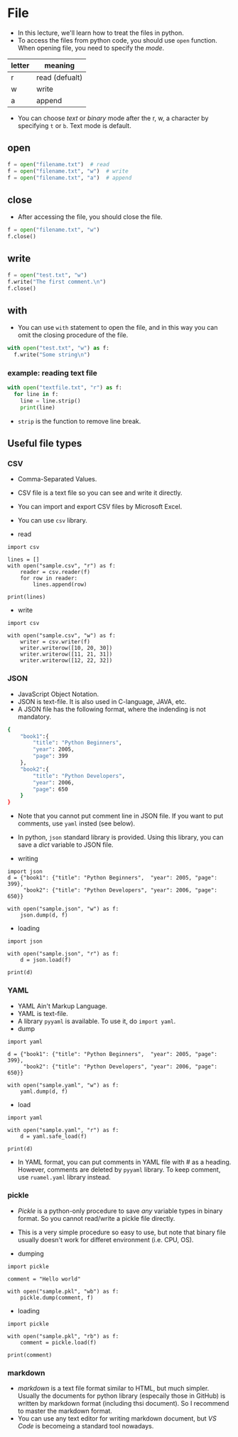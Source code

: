 # File
* In this lecture, we'll learn how to treat the files in python.
* To access the files from python code, you should use `open` function. When opening file, you need to specify the *mode*.

| letter | meaning             |
| ------ | ------------------- |
| r      | read (defualt)      |
| w      | write               |
| a      | append              |

* You can choose *text* or *binary* mode after the r, w, a character by specifying `t` or `b`. Text mode is default.

## open
```python
f = open("filename.txt")  # read
f = open("filename.txt", "w")  # write
f = open("filename.txt", "a")  # append
```

## close
* After accessing the file, you should close the file.
```python
f = open("filename.txt", "w")
f.close()
```

## write
```python
f = open("test.txt", "w")
f.write("The first comment.\n")
f.close()
```

## with
* You can use `with` statement to open the file, and in this way you can omit the closing procedure of the file.
```python
with open("test.txt", "w") as f:
  f.write("Some string\n")
```

### example: reading text file
```python {cmd}
with open("textfile.txt", "r") as f:
  for line in f:
    line = line.strip()
    print(line)
```
* `strip` is the function to remove line break.

## Useful file types
### CSV
* Comma-Separated Values.
* CSV file is a text file so you can see and write it directly.
* You can import and export CSV files by Microsoft Excel.
* You can use `csv` library.

* read
```python{cmd}
import csv

lines = []
with open("sample.csv", "r") as f:
    reader = csv.reader(f)
    for row in reader:
        lines.append(row)

print(lines)
```

* write
```python{cmd}
import csv

with open("sample.csv", "w") as f:
    writer = csv.writer(f)
    writer.writerow([10, 20, 30])
    writer.writerow([11, 21, 31])
    writer.writerow([12, 22, 32])
```

### JSON
* JavaScript Object Notation.
* JSON is text-file. It is also used in C-language, JAVA, etc.
* A JSON file has the following format, where the indending is not mandatory.
```bash
{
    "book1":{
        "title": "Python Beginners",
        "year": 2005,
        "page": 399
    },
    "book2":{
        "title": "Python Developers",
        "year": 2006,
        "page": 650
    }
}
```
* Note that you cannot put comment line in JSON file. If you want to put comments, use `yaml` insted (see below).

* In python, `json` standard library is provided. Using this library, you can save a *dict* variable to JSON file.
* writing
```python{cmd}
import json
d = {"book1": {"title": "Python Beginners",  "year": 2005, "page": 399},
     "book2": {"title": "Python Developers", "year": 2006, "page": 650}}

with open("sample.json", "w") as f:
    json.dump(d, f)
```
* loading
```python{cmd}
import json

with open("sample.json", "r") as f:
    d = json.load(f)

print(d)
```

### YAML
* YAML Ain't Markup Language.
* YAML is text-file.
* A library `pyyaml` is available. To use it, do `import yaml`.
* dump
```python{cmd}
import yaml

d = {"book1": {"title": "Python Beginners",  "year": 2005, "page": 399},
     "book2": {"title": "Python Developers", "year": 2006, "page": 650}}

with open("sample.yaml", "w") as f:
    yaml.dump(d, f)
```
* load
```python{cmd}
import yaml

with open("sample.yaml", "r") as f:
    d = yaml.safe_load(f)

print(d)
```
* In YAML format, you can put comments in YAML file with # as a heading. However, comments are deleted by `pyyaml` library. To keep comment, use `ruamel.yaml` library instead.

### pickle
* *Pickle* is a python-only procedure to save *any* variable types in binary format. So you cannot read/write a pickle file directly.
* This is a very simple procedure so easy to use, but note that binary file usually doesn't work for differet environment (i.e. CPU, OS).

* dumping
```python{cmd}
import pickle

comment = "Hello world"

with open("sample.pkl", "wb") as f:
    pickle.dump(comment, f)
```
* loading
```python{cmd}
import pickle

with open("sample.pkl", "rb") as f:
    comment = pickle.load(f)

print(comment)
```

### markdown
* *markdown* is a text file format similar to HTML, but much simpler. Usually the documents for python library (especaily those in GitHub) is written by markdown format (including thsi document). So I recommend to master the markdown format.
* You can use any text editor for writing markdown document, but *VS Code* is becomeing a standard tool nowadays.
